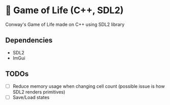# 🧬 Game of Life (C++, SDL2)

Conway's Game of Life made on C++ using SDL2 library

## Dependencies
* SDL2
* ImGui

## TODOs
- [ ] Reduce memory usage when changing cell count (possible issue is how SDL2 renders primitives)
- [ ] Save/Load states